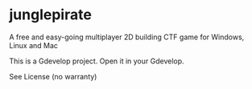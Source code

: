 # junglepirate
A free and easy-going multiplayer 2D building CTF game for Windows, Linux and Mac

This is a Gdevelop project. Open it in your Gdevelop.

See License (no warranty)